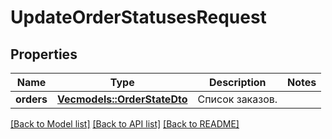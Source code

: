 # UpdateOrderStatusesRequest

## Properties
Name | Type | Description | Notes
------------ | ------------- | ------------- | -------------
**orders** | [**Vec<models::OrderStateDto>**](OrderStateDTO.md) | Список заказов. | 

[[Back to Model list]](../README.md#documentation-for-models) [[Back to API list]](../README.md#documentation-for-api-endpoints) [[Back to README]](../README.md)


